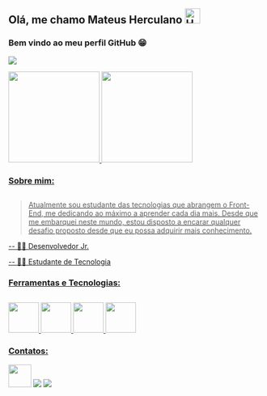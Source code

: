 
## Olá, me chamo Mateus Herculano <img src="https://raw.githubusercontent.com/iampavangandhi/iampavangandhi/master/gifs/Hi.gif" alt="Hello" width="30px"/> 

### Bem vindo ao meu perfil GitHub :grin:


![](https://komarev.com/ghpvc/?username=MateusHerculano01)
  

<div>
<a href="https://github.com/MateusHerculano01">
<img height="180em" src="https://github-readme-stats.vercel.app/api/top-langs/?username=MateusHerculano01&layout=compact&langs_count=7&theme=dracula"/>
<img height="180em" src="https://github-readme-stats.vercel.app/api?username=MateusHerculano01&show_icons=true&theme=dracula&include_all_commits=true&count_private=true"/>
</div>

<!--
**MateusHerculano01/MateusHerculano01** is a ✨ _special_ ✨ repository because its `README.md` (this file) appears on your GitHub profile.

Here are some ideas to get you started:

- 🔭 I’m currently working on ...
- 🌱 I’m currently learning ...
- 👯 I’m looking to collaborate on ...
- 🤔 I’m looking for help with ...
- 💬 Ask me about ...
- 📫 How to reach me: ...
- 😄 Pronouns: ...
- ⚡ Fun fact: ...
-->

### Sobre mim:
##
> Atualmente sou estudante das tecnologias que abrangem o Front-End, me dedicando ao máximo a aprender cada dia mais. Desde que me embarquei neste mundo, estou disposto a encarar qualquer desafio proposto desde que eu possa adquirir mais conhecimento.

-- 👨‍💻 Desenvolvedor Jr.

-- 👨‍🎓 Estudante de Tecnologia


### Ferramentas e Tecnologias:
##
<p align="justify">
  <img src="https://cdn.jsdelivr.net/gh/devicons/devicon/icons/git/git-original.svg" width="60" height="60"/>
  <img src="https://cdn.jsdelivr.net/gh/devicons/devicon/icons/html5/html5-original.svg" width="60" height="60"/>
  <img src="https://cdn.jsdelivr.net/gh/devicons/devicon/icons/css3/css3-original.svg" width="60" height="60"/>
  <img src="https://cdn.jsdelivr.net/gh/devicons/devicon/icons/javascript/javascript-original.svg" width="60" height="60"/>
  
</p>

### Contatos:

<div>

<a href="https://www.facebook.com/mateus.herculano01/" target="_blank"><img src="https://cdn.jsdelivr.net/gh/devicons/devicon/icons/facebook/facebook-original.svg" width="45" height="45" target="_blank"/></a>
<a href = "mailto:contato@mateusherculano0@gmail.com"><img src="https://img.shields.io/badge/Gmail-D14836?style=for-the-badge&logo=gmail&logoColor=white" target="_blank"></a>
<a href="https://www.linkedin.com/in/mateus-herculano001" target="_blank"><img src="https://img.shields.io/badge/-LinkedIn-%230077B5?style=for-the-badge&logo=linkedin&logoColor=white" target="_blank"></a>   
</div>
